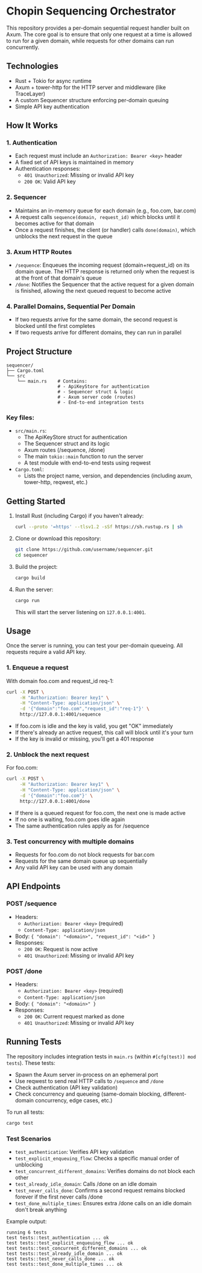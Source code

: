 # Chopin Sequencing Orchestrator

This repository provides a per-domain sequential request handler built on Axum. The core goal is to ensure that only one request at a time is allowed to run for a given domain, while requests for other domains can run concurrently.

## Technologies

- Rust + Tokio for async runtime
- Axum + tower-http for the HTTP server and middleware (like TraceLayer)
- A custom Sequencer structure enforcing per-domain queuing
- Simple API key authentication

## How It Works

### 1. Authentication
- Each request must include an `Authorization: Bearer <key>` header
- A fixed set of API keys is maintained in memory
- Authentication responses:
  - `401 Unauthorized`: Missing or invalid API key
  - `200 OK`: Valid API key

### 2. Sequencer
- Maintains an in-memory queue for each domain (e.g., foo.com, bar.com)
- A request calls `sequence(domain, request_id)` which blocks until it becomes active for that domain
- Once a request finishes, the client (or handler) calls `done(domain)`, which unblocks the next request in the queue

### 3. Axum HTTP Routes
- `/sequence`: Enqueues the incoming request (domain+request_id) on its domain queue. The HTTP response is returned only when the request is at the front of that domain's queue
- `/done`: Notifies the Sequencer that the active request for a given domain is finished, allowing the next queued request to become active

### 4. Parallel Domains, Sequential Per Domain
- If two requests arrive for the same domain, the second request is blocked until the first completes
- If two requests arrive for different domains, they can run in parallel

## Project Structure

```
sequencer/
├── Cargo.toml
└── src
    └── main.rs    # Contains:
                   # - ApiKeyStore for authentication
                   # - Sequencer struct & logic
                   # - Axum server code (routes)
                   # - End-to-end integration tests
```

### Key files:
- `src/main.rs`:
  - The ApiKeyStore struct for authentication
  - The Sequencer struct and its logic
  - Axum routes (/sequence, /done)
  - The main `tokio::main` function to run the server
  - A test module with end-to-end tests using reqwest
- `Cargo.toml`:
  - Lists the project name, version, and dependencies (including axum, tower-http, reqwest, etc.)

## Getting Started

1. Install Rust (including Cargo) if you haven't already:
   ```bash
   curl --proto '=https' --tlsv1.2 -sSf https://sh.rustup.rs | sh
   ```

2. Clone or download this repository:
   ```bash
   git clone https://github.com/username/sequencer.git
   cd sequencer
   ```

3. Build the project:
   ```bash
   cargo build
   ```

4. Run the server:
   ```bash
   cargo run
   ```
   This will start the server listening on `127.0.0.1:4001`.

## Usage

Once the server is running, you can test your per-domain queueing. All requests require a valid API key.

### 1. Enqueue a request
With domain foo.com and request_id req-1:
```bash
curl -X POST \
     -H "Authorization: Bearer key1" \
     -H "Content-Type: application/json" \
     -d '{"domain":"foo.com","request_id":"req-1"}' \
     http://127.0.0.1:4001/sequence
```
- If foo.com is idle and the key is valid, you get "OK" immediately
- If there's already an active request, this call will block until it's your turn
- If the key is invalid or missing, you'll get a 401 response

### 2. Unblock the next request
For foo.com:
```bash
curl -X POST \
     -H "Authorization: Bearer key1" \
     -H "Content-Type: application/json" \
     -d '{"domain":"foo.com"}' \
     http://127.0.0.1:4001/done
```
- If there is a queued request for foo.com, the next one is made active
- If no one is waiting, foo.com goes idle again
- The same authentication rules apply as for /sequence

### 3. Test concurrency with multiple domains
- Requests for foo.com do not block requests for bar.com
- Requests for the same domain queue up sequentially
- Any valid API key can be used with any domain

## API Endpoints

### POST /sequence
- Headers:
  - `Authorization: Bearer <key>` (required)
  - `Content-Type: application/json`
- Body: `{ "domain": "<domain>", "request_id": "<id>" }`
- Responses:
  - `200 OK`: Request is now active
  - `401 Unauthorized`: Missing or invalid API key

### POST /done
- Headers:
  - `Authorization: Bearer <key>` (required)
  - `Content-Type: application/json`
- Body: `{ "domain": "<domain>" }`
- Responses:
  - `200 OK`: Current request marked as done
  - `401 Unauthorized`: Missing or invalid API key

## Running Tests

The repository includes integration tests in `main.rs` (within `#[cfg(test)] mod tests`). These tests:
- Spawn the Axum server in-process on an ephemeral port
- Use reqwest to send real HTTP calls to `/sequence` and `/done`
- Check authentication (API key validation)
- Check concurrency and queueing (same-domain blocking, different-domain concurrency, edge cases, etc.)

To run all tests:
```bash
cargo test
```

### Test Scenarios
- `test_authentication`: Verifies API key validation
- `test_explicit_enqueuing_flow`: Checks a specific manual order of unblocking
- `test_concurrent_different_domains`: Verifies domains do not block each other
- `test_already_idle_domain`: Calls /done on an idle domain
- `test_never_calls_done`: Confirms a second request remains blocked forever if the first never calls /done
- `test_done_multiple_times`: Ensures extra /done calls on an idle domain don't break anything

Example output:
```
running 6 tests
test tests::test_authentication ... ok
test tests::test_explicit_enqueuing_flow ... ok
test tests::test_concurrent_different_domains ... ok
test tests::test_already_idle_domain ... ok
test tests::test_never_calls_done ... ok
test tests::test_done_multiple_times ... ok
```